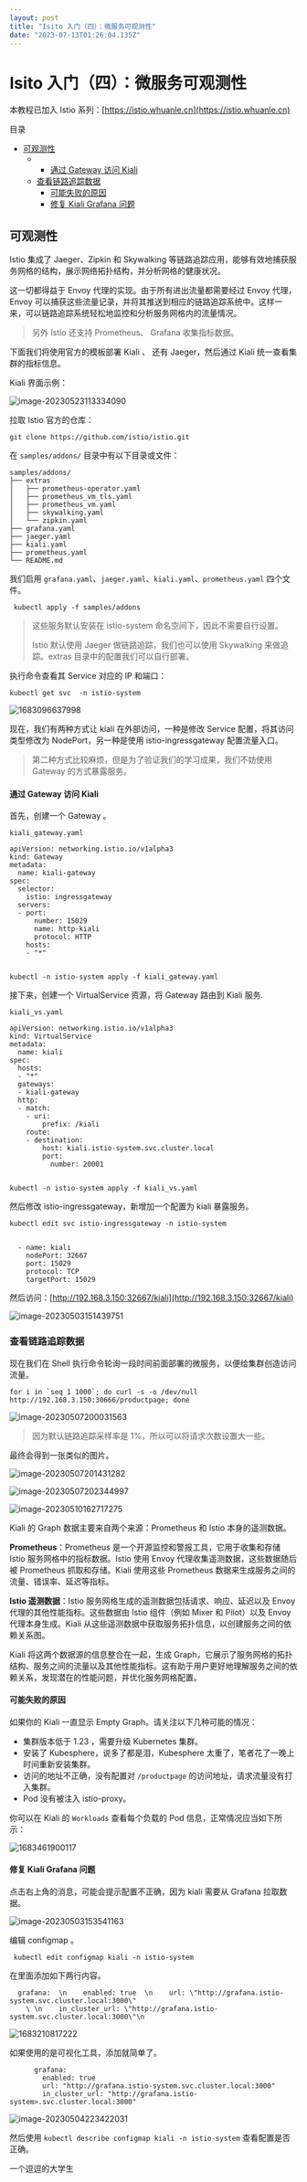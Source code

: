 ```yaml
---
layout: post
title: "Isito 入门（四）：微服务可观测性"
date: "2023-07-13T01:26:04.135Z"
---
```

Isito 入门（四）：微服务可观测性
===================

本教程已加入 Istio 系列：[https://istio.whuanle.cn](https://istio.whuanle.cn)

目录

*   [可观测性](#可观测性)
    *   *   [通过 Gateway 访问 Kiali](#通过-gateway-访问-kiali)
    *   [查看链路追踪数据](#查看链路追踪数据)
        *   [可能失败的原因](#可能失败的原因)
        *   [修复 Kiali Grafana 问题](#修复-kiali-grafana-问题)

可观测性
----

Istio 集成了 Jaeger、Zipkin 和 Skywalking 等链路追踪应用，能够有效地捕获服务网格的结构，展示网络拓扑结构，并分析网格的健康状况。

这一切都得益于 Envoy 代理的实现。由于所有进出流量都需要经过 Envoy 代理，Envoy 可以捕获这些流量记录，并将其推送到相应的链路追踪系统中。这样一来，可以链路追踪系统轻松地监控和分析服务网格内的流量情况。

> 另外 Istio 还支持 Prometheus、 Grafana 收集指标数据。

下面我们将使用官方的模板部署 Kiali 、 还有 Jaeger，然后通过 Kiali 统一查看集群的指标信息。

Kiali 界面示例：

![image-20230523113334090](https://img2023.cnblogs.com/blog/1315495/202307/1315495-20230709140132160-916260069.png)

拉取 Istio 官方的仓库：

    git clone https://github.com/istio/istio.git
    

在 `samples/addons/` 目录中有以下目录或文件：

    samples/addons/
    ├── extras
    │   ├── prometheus-operator.yaml
    │   ├── prometheus_vm_tls.yaml
    │   ├── prometheus_vm.yaml
    │   ├── skywalking.yaml
    │   └── zipkin.yaml
    ├── grafana.yaml
    ├── jaeger.yaml
    ├── kiali.yaml
    ├── prometheus.yaml
    └── README.md
    

我们启用 `grafana.yaml`、`jaeger.yaml`、`kiali.yaml`、`prometheus.yaml` 四个文件。

     kubectl apply -f samples/addons
    

> 这些服务默认安装在 istio-system 命名空间下，因此不需要自行设置。
> 
> Istio 默认使用 Jaeger 做链路追踪，我们也可以使用 Skywalking 来做追踪。extras 目录中的配置我们可以自行部署。

执行命令查看其 Service 对应的 IP 和端口：

    kubectl get svc  -n istio-system
    

![1683096637998](https://img2023.cnblogs.com/blog/1315495/202307/1315495-20230709140132140-1687915367.png)

现在，我们有两种方式让 kiali 在外部访问，一种是修改 Service 配置，将其访问类型修改为 NodePort，另一种是使用 istio-ingressgateway 配置流量入口。

> 第二种方式比较麻烦，但是为了验证我们的学习成果，我们不妨使用 Gateway 的方式暴露服务。

#### 通过 Gateway 访问 Kiali

首先，创建一个 Gateway 。

`kiali_gateway.yaml`

    apiVersion: networking.istio.io/v1alpha3  
    kind: Gateway  
    metadata:  
      name: kiali-gateway  
    spec:  
      selector:  
        istio: ingressgateway  
      servers:  
      - port:  
          number: 15029  
          name: http-kiali  
          protocol: HTTP  
        hosts:  
        - "*"  
    

    kubectl -n istio-system apply -f kiali_gateway.yaml  
    

接下来，创建一个 VirtualService 资源，将 Gateway 路由到 Kiali 服务.

`kiali_vs.yaml`

    apiVersion: networking.istio.io/v1alpha3  
    kind: VirtualService  
    metadata:  
      name: kiali  
    spec:  
      hosts:  
      - "*"  
      gateways:  
      - kiali-gateway  
      http:  
      - match:  
        - uri:  
            prefix: /kiali  
        route:  
        - destination:  
            host: kiali.istio-system.svc.cluster.local  
            port:  
              number: 20001  
    

    kubectl -n istio-system apply -f kiali_vs.yaml  
    

然后修改 istio-ingressgateway，新增加一个配置为 kiali 暴露服务。

    kubectl edit svc istio-ingressgateway -n istio-system  
    

      - name: kiali
        nodePort: 32667
        port: 15029
        protocol: TCP
        targetPort: 15029
    

然后访问：[http://192.168.3.150:32667/kiali](http://192.168.3.150:32667/kiali)

![image-20230503151439751](https://img2023.cnblogs.com/blog/1315495/202307/1315495-20230709140132264-1637004254.png)

### 查看链路追踪数据

现在我们在 Shell 执行命令轮询一段时间前面部署的微服务，以便给集群创造访问流量。

    for i in `seq 1 1000`; do curl -s -o /dev/null http://192.168.3.150:30666/productpage; done
    

![image-20230507200031563](https://img2023.cnblogs.com/blog/1315495/202307/1315495-20230709140132149-466887553.png)

> 因为默认链路追踪采样率是 1%，所以可以将请求次数设置大一些。

最终会得到一张类似的图片。

![image-20230507201431282](https://img2023.cnblogs.com/blog/1315495/202307/1315495-20230709140131988-326577343.png)

![image-20230507202344997](https://img2023.cnblogs.com/blog/1315495/202307/1315495-20230709140132029-109581462.png)

![image-20230510162717275](https://img2023.cnblogs.com/blog/1315495/202307/1315495-20230709140132301-2092390537.png)

Kiali 的 Graph 数据主要来自两个来源：Prometheus 和 Istio 本身的遥测数据。

**Prometheus**：Prometheus 是一个开源监控和警报工具，它用于收集和存储 Istio 服务网格中的指标数据。Istio 使用 Envoy 代理收集遥测数据，这些数据随后被 Prometheus 抓取和存储。Kiali 使用这些 Prometheus 数据来生成服务之间的流量、错误率、延迟等指标。

**Istio 遥测数据**：Istio 服务网格生成的遥测数据包括请求、响应、延迟以及 Envoy 代理的其他性能指标。这些数据由 Istio 组件（例如 Mixer 和 Pilot）以及 Envoy 代理本身生成。Kiali 从这些遥测数据中获取服务拓扑信息，以创建服务之间的依赖关系图。

Kiali 将这两个数据源的信息整合在一起，生成 Graph，它展示了服务网格的拓扑结构、服务之间的流量以及其他性能指标。这有助于用户更好地理解服务之间的依赖关系，发现潜在的性能问题，并优化服务网格配置。

#### 可能失败的原因

如果你的 Kiali 一直显示 Empty Graph。请关注以下几种可能的情况：

*   集群版本低于 1.23 ，需要升级 Kubernetes 集群。
*   安装了 Kubesphere，说多了都是泪，Kubesphere 太重了，笔者花了一晚上时间重新安装集群。
*   访问的地址不正确，没有配置对 `/productpage` 的访问地址，请求流量没有打入集群。
*   Pod 没有被注入 istio-proxy。

你可以在 Kiali 的 `Workloads` 查看每个负载的 Pod 信息，正常情况应当如下所示：

![1683461900117](https://img2023.cnblogs.com/blog/1315495/202307/1315495-20230709140132090-1005951135.jpg)

#### 修复 Kiali Grafana 问题

点击右上角的消息，可能会提示配置不正确，因为 kiali 需要从 Grafana 拉取数据。

![image-20230503153541163](https://img2023.cnblogs.com/blog/1315495/202307/1315495-20230709140132003-1568769812.png)

编辑 configmap 。

     kubectl edit configmap kiali -n istio-system
    

在里面添加如下两行内容。

      grafana:  \n    enabled: true  \n    url: \"http://grafana.istio-system.svc.cluster.local:3000\"
        \ \n    in_cluster_url: \"http://grafana.istio-system.svc.cluster.local:3000\"\n
    

![1683210817222](https://img2023.cnblogs.com/blog/1315495/202307/1315495-20230709140132341-260792561.png)

如果使用的是可视化工具，添加就简单了。

          grafana:  
            enabled: true  
            url: "http://grafana.istio-system.svc.cluster.local:3000"  
            in_cluster_url: "http://grafana.istio-system>.svc.cluster.local:3000"
    

![image-20230504223422031](https://img2023.cnblogs.com/blog/1315495/202307/1315495-20230709140131845-1705889660.png)

然后使用 `kubectl describe configmap kiali -n istio-system` 查看配置是否正确。

一个逗逗的大学生